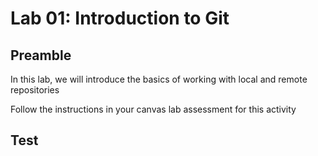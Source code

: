 # Lab 01: Introduction to Git

## Preamble

In this lab, we will introduce the basics of working with local and remote repositories

Follow the instructions in your canvas lab assessment for this activity

## Test